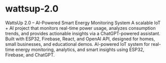 # wattsup-2.0
WattsUp 2.0 – AI-Powered Smart Energy Monitoring System  A scalable IoT + AI project that monitors real-time power usage, analyzes consumption trends, and provides actionable insights via a ChatGPT-powered assistant. Built with ESP32, Firebase, React, and OpenAI API, designed for homes, small businesses, and educational demos.
AI-powered IoT system for real-time energy monitoring, analytics, and smart insights using ESP32, Firebase, and ChatGPT.
